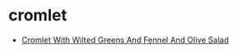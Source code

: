 # cromlet

 * [Cromlet With Wilted Greens And Fennel And Olive Salad](../../index/c/cromlet-with-wilted-greens-and-fennel-and-olive-salad.json)
